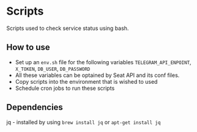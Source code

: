 # Scripts

Scripts used to check service status using bash.

## How to use
 
- Set up an `env.sh` file for the following variables `TELEGRAM_API_ENPOINT`, `X_TOKEN`, `DB_USER`, `DB_PASSWORD`
- All these variables can be optained by Seat API and its conf files.
- Copy scripts into the environment that is wished to used
- Schedule cron jobs to run these scripts

## Dependencies 

jq -  installed by using `brew install jq` or `apt-get install jq`
